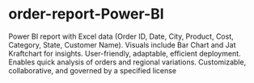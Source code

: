 # order-report-Power-BI
 Power BI report with Excel data (Order ID, Date, City, Product, Cost, Category, State, Customer Name). Visuals include Bar Chart and Jat Kraftchart for insights. User-friendly, adaptable, efficient deployment. Enables quick analysis of orders and regional variations. Customizable, collaborative, and governed by a specified license
